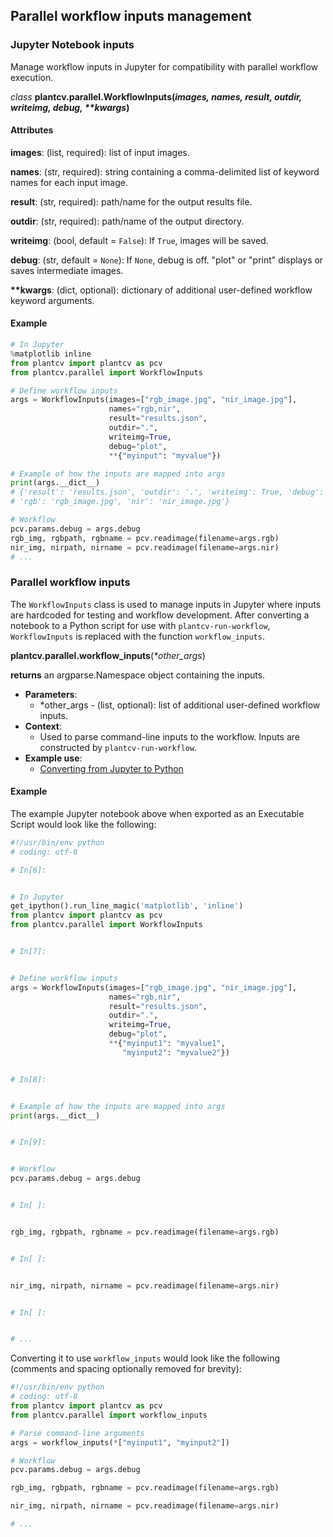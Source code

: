 ## Parallel workflow inputs management

### Jupyter Notebook inputs

Manage workflow inputs in Jupyter for compatibility with parallel workflow execution.

*class* **plantcv.parallel.WorkflowInputs(*images, names, result, outdir, writeimg, debug, \*\*kwargs*)**

#### Attributes

**images**: (list, required): list of input images.

**names**: (str, required): string containing a comma-delimited list of keyword names for each input image.

**result**: (str, required): path/name for the output results file.

**outdir**: (str, required): path/name of the output directory.

**writeimg**: (bool, default = `False`): If `True`, images will be saved.

**debug**: (str, default = `None`): If `None`, debug is off. "plot" or "print" displays or saves intermediate images.

**\*\*kwargs**: (dict, optional): dictionary of additional user-defined workflow keyword arguments.

#### Example

```python
# In Jupyter
%matplotlib inline
from plantcv import plantcv as pcv
from plantcv.parallel import WorkflowInputs

# Define workflow inputs
args = WorkflowInputs(images=["rgb_image.jpg", "nir_image.jpg"],
                      names="rgb,nir",
                      result="results.json",
                      outdir=".",
                      writeimg=True,
                      debug="plot",
                      **{"myinput": "myvalue"})

# Example of how the inputs are mapped into args
print(args.__dict__)
# {'result': 'results.json', 'outdir': '.', 'writeimg': True, 'debug': 'plot', 'myinput': 'myvalue',
# 'rgb': 'rgb_image.jpg', 'nir': 'nir_image.jpg'}

# Workflow
pcv.params.debug = args.debug
rgb_img, rgbpath, rgbname = pcv.readimage(filename=args.rgb)
nir_img, nirpath, nirname = pcv.readimage(filename=args.nir)
# ...

```

### Parallel workflow inputs

The `WorkflowInputs` class is used to manage inputs in Jupyter where inputs are hardcoded for testing and workflow
development. After converting a notebook to a Python script for use with `plantcv-run-workflow`, `WorkflowInputs` is replaced
with the function `workflow_inputs`.

**plantcv.parallel.workflow_inputs**(*\*other_args*)

**returns** an argparse.Namespace object containing the inputs.

* **Parameters**:
  * \*other_args - (list, optional): list of additional user-defined workflow inputs.
* **Context**:
    * Used to parse command-line inputs to the workflow. Inputs are constructed by `plantcv-run-workflow`.
* **Example use**:
    * [Converting from Jupyter to Python](jupyter.md)

#### Example

The example Jupyter notebook above when exported as an Executable Script would look like the following:

```python
#!/usr/bin/env python
# coding: utf-8

# In[6]:


# In Jupyter
get_ipython().run_line_magic('matplotlib', 'inline')
from plantcv import plantcv as pcv
from plantcv.parallel import WorkflowInputs


# In[7]:


# Define workflow inputs
args = WorkflowInputs(images=["rgb_image.jpg", "nir_image.jpg"],
                      names="rgb,nir",
                      result="results.json",
                      outdir=".",
                      writeimg=True,
                      debug="plot",
                      **{"myinput1": "myvalue1",
                         "myinput2": "myvalue2"})


# In[8]:


# Example of how the inputs are mapped into args
print(args.__dict__)


# In[9]:


# Workflow
pcv.params.debug = args.debug


# In[ ]:


rgb_img, rgbpath, rgbname = pcv.readimage(filename=args.rgb)


# In[ ]:


nir_img, nirpath, nirname = pcv.readimage(filename=args.nir)


# In[ ]:


# ...

```

Converting it to use `workflow_inputs` would look like the following (comments and spacing optionally removed for brevity):

```python
#!/usr/bin/env python
# coding: utf-8
from plantcv import plantcv as pcv
from plantcv.parallel import workflow_inputs

# Parse command-line arguments
args = workflow_inputs(*["myinput1", "myinput2"])

# Workflow
pcv.params.debug = args.debug

rgb_img, rgbpath, rgbname = pcv.readimage(filename=args.rgb)

nir_img, nirpath, nirname = pcv.readimage(filename=args.nir)

# ...
```
